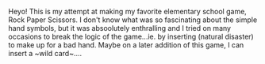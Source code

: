 Heyo! This is my attempt at making my favorite elementary school game, Rock Paper Scissors. I don't know what was so fascinating about the simple hand symbols, but it was absoolutely enthralling and I tried on many occasions to break the logic of the game...ie. by inserting (natural disaster) to make up for a bad hand. Maybe on a later addition of this game, I can insert a ~wild card~....